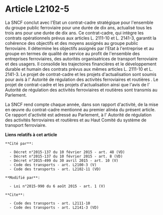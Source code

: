# Article L2102-5

La SNCF conclut avec l'Etat un contrat-cadre stratégique pour l'ensemble du groupe public ferroviaire pour une durée de dix
ans, actualisé tous les trois ans pour une durée de dix ans. Ce contrat-cadre, qui intègre les contrats opérationnels prévus
aux articles L. 2111-10 et L. 2141-3, garantit la cohérence des objectifs et des moyens assignés au groupe public
ferroviaire. Il détermine les objectifs assignés par l'Etat à l'entreprise et au groupe en termes de qualité de service au
profit de l'ensemble des entreprises ferroviaires, des autorités organisatrices de transport ferroviaire et des usagers. Il
consolide les trajectoires financières et le développement durable et humain des contrats prévus aux mêmes articles L.
2111-10 et L. 2141-3. Le projet de contrat-cadre et les projets d'actualisation sont soumis pour avis à l'     Autorité de
régulation des activités ferroviaires et routières . Le projet de contrat-cadre et les projets d'actualisation ainsi que
l'avis de l'     Autorité de régulation des activités ferroviaires et routières  sont transmis au Parlement. 

La SNCF rend compte chaque année, dans son rapport d'activité, de la mise en œuvre du contrat-cadre mentionné au premier
alinéa du présent article. Ce rapport d'activité est adressé au Parlement, à l'     Autorité de régulation des activités
ferroviaires et routières  et au Haut Comité du système de transport ferroviaire.

**Liens relatifs à cet article**

	**Cité par**:

	  - Décret n°2015-137 du 10 février 2015 - art. 48 (VD)
	  - Décret n°2015-137 du 10 février 2015 - art. 8 (VD)
	  - Décret n°2015-499 du 30 avril 2015 - art. 10 (V)
	  - Code des transports - art. L2100-3 (V)
	  - Code des transports - art. L2102-11 (VD)

	**Modifié par**:

	  - Loi n°2015-990 du 6 août 2015 - art. 1 (V)

	**Cite**:

	  - Code des transports - art. L2111-10
	  - Code des transports - art. L2141-3 (VD)
